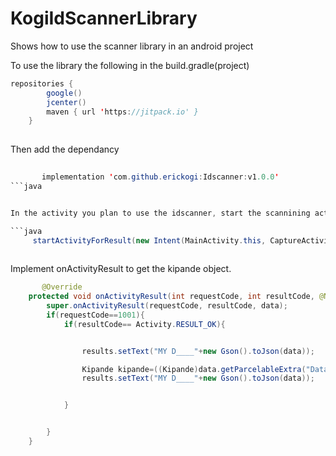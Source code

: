 # KogiIdScannerLibrary
Shows how to use the scanner library in an android project

To use the library the following in the build.gradle(project)
```java
repositories {
        google()
        jcenter()
        maven { url 'https://jitpack.io' }
    }
    
```
    
    
Then add the dependancy

```java
   
       implementation 'com.github.erickogi:Idscanner:v1.0.0'
```java


In the activity you plan to use the idscanner, start the scannining activity 

```java
     startActivityForResult(new Intent(MainActivity.this, CaptureActivity.class), 1001);
     
```
     
     
Implement  onActivityResult to get the kipande object.
     
```java
       @Override
    protected void onActivityResult(int requestCode, int resultCode, @Nullable Intent data) {
        super.onActivityResult(requestCode, resultCode, data);
        if(requestCode==1001){
            if(resultCode== Activity.RESULT_OK){


                results.setText("MY D____"+new Gson().toJson(data));

                Kipande kipande=((Kipande)data.getParcelableExtra("Data") );
                results.setText("MY D____"+new Gson().toJson(data));


            }


        }
    }
    
```

